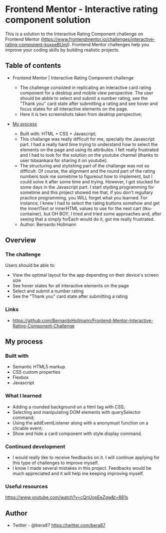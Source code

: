 # Frontend Mentor - Interactive rating component solution

This is a solution to the Interactive Rating Component challenge on Frontend Mentor (https://www.frontendmentor.io/challenges/interactive-rating-component-koxpeBUmI). Frontend Mentor challenges help you improve your coding skills by building realistic projects. 

## Table of contents

- Frontend Mentor | Interactive Rating Component challenge
  - The challenge consisted in replicating an interactive card rating component for a desktop and mobile view perspective. The user should be abble to select and submit a number rating, see the "Thank you" card state after submitting a rating and see hover and focus states for all interactive elements on the page.
  - Here it is two screenshots taken from desktop perspective;

- [My process](#my-process)
  - Built with: HTML + CSS + Javascript;
  - This challange was really difficult for me, specially the Javascript part. I had a really hard time trying to understand how to select the elements on the page and using its attributes. I felt really frustrated and I had to look for the solution on the youtube channel (thanks to user tsbsankara for sharing it on youtube).
  - The structuring and stylishing part of the challange was not so difficult. Of course, the alignment and the round part of the rating numbers took me sometime to figureout how to implement, but I could solve it after some time and trying. However, I got stucked for some days in the Javascript part. I start styding programming for sometime and this project showed me that, if you don't regullary practice programming, you WILL forget what you learned. For instance, I knew I had to select the rating buttons somehow and get the innertText or innerHTML values to use for the next cart (tku-container), but OH BOY, I tried and tried some approaches and, after seeing that a simply forEach would do it, got me really frustrated. 
  - Author: Bernardo Hollmann

## Overview

### The challenge

Users should be able to:

- View the optimal layout for the app depending on their device's screen size
- See hover states for all interactive elements on the page
- Select and submit a number rating
- See the "Thank you" card state after submitting a rating

### Links

- https://github.com/BernardoHollmann/Frontend-Mentor-Interactive-Rating-Component-Challenge

## My process

### Built with

- Semantic HTML5 markup
- CSS custom properties
- Flexbox
- Javascript

### What I learned

- Adding a rounded background on a html tag with CSS;
- Selecting and manipulating DOM elements with querySelector command;
- Using the addEventListener along with a anonymust function on a clicable event;
- Show and hide a card component with style.display command.

### Continued development

- I would really like to receive feedbacks on it. I will continue applying for this type of challenges to improve myself.
- I know I made several mistakes in this project. Feedbacks would be much appreciated and it will help me keeping improving myself. 

### Useful resources

https://www.youtube.com/watch?v=cQnUopEeZgw&t=881s

## Author

- Twitter - @bera87 https://twitter.com/bera87